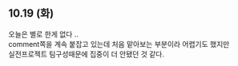 10.19 (화)
--

오늘은 별로 한게 없다 .. <br/>
comment쪽을 계속 붙잡고 있는데 처음 맡아보는 부분이라 어렵기도 했지만 <br/>
실전프로젝트 팀구성때문에 집중이 더 안됐던 것 같다. <br/>

